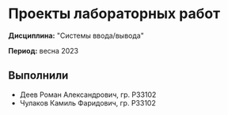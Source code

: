 # Проекты лабораторных работ

**Дисциплина:** "Системы ввода/вывода"

**Период:** весна 2023

## Выполнили

- Деев Роман Александрович, гр. P33102
- Чулаков Камиль Фаридович, гр. P33102